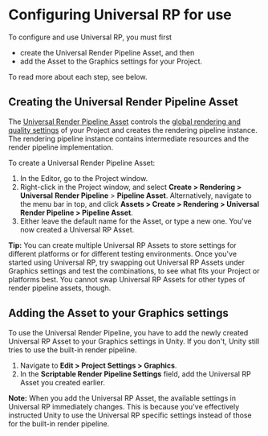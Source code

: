 # Configuring Universal RP for use

To configure and use Universal RP, you must first 

- create the Universal Render Pipeline Asset, and then
- add the Asset to the Graphics settings for your Project.

To read more about each step, see below.

## Creating the Universal Render Pipeline Asset

The [Universal Render Pipeline Asset](universalrp-asset.md) controls the [global rendering and quality settings](universalrp-asset.md) of your Project and creates the rendering pipeline instance. The rendering pipeline instance contains intermediate resources and the render pipeline implementation.

To create a Universal Render Pipeline Asset:

1. In the Editor, go to the Project window.
2. Right-click in the Project window, and select  __Create > Rendering > Universal__ __Render Pipeline__ > __Pipeline Asset__. Alternatively, navigate to the menu bar in top, and click __Assets > Create > Rendering > Universal Render Pipeline > Pipeline Asset__.
3. Either leave the default name for the Asset, or type a new one. You've now created a Universal RP Asset.

**Tip:** You can create multiple Universal RP Assets to store settings for different platforms or for different testing environments. Once you've started using Universal RP, try swapping out Universal RP Assets under Graphics settings and test the combinations, to see what fits your Project or platforms best. You cannot swap Universal RP Assets for other types of render pipeline assets, though.



## Adding the Asset to your Graphics settings

To use the Universal Render Pipeline, you have to add the newly created Universal RP Asset to your Graphics settings in Unity. If you don't, Unity still tries to use the built-in render pipeline.

1. Navigate to __Edit > Project Settings > Graphics__. 
2. In the __Scriptable Render Pipeline Settings__ field, add the Universal RP Asset you created earlier.

**Note:** When you add the Universal RP Asset, the available settings in Universal RP immediately changes. This is because you've effectively instructed Unity to use the Universal RP specific settings instead of those for the built-in render pipeline.
